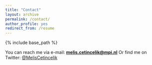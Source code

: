 ```yaml
---
title: "Contact"
layout: archive
permalink: /contact/
author_profile: yes
redirect_from: /resume
---
```


{% include base_path %}

You can reach me via e-mail: **melis.cetincelik@mpi.nl**
Or find me on Twitter: [@MelisCetincelik](https://twitter.com/meliscetincelik)

